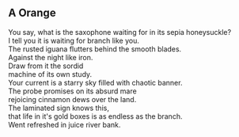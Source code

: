 A Orange
--------
You say, what is the saxophone waiting for in its sepia honeysuckle?  
I tell you it is waiting for branch like you.  
The rusted iguana flutters behind the smooth blades.  
Against the night like iron.  
Draw from it the sordid  
machine of its own study.  
Your current is a starry sky filled with chaotic banner.  
The probe promises on its absurd mare  
rejoicing cinnamon dews over the land.  
The laminated sign knows this,  
that life in it's gold boxes is as endless as the branch.  
Went refreshed in juice river bank.  
